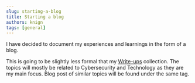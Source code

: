 ```yaml
---
slug: starting-a-blog
title: Starting a blog
authors: knign
tags: [general]
---
```


I have decided to document my experiences and learnings in the form of a blog.

<!-- truncate -->

This is going to be slightly less formal that my [Write-ups](https://kunalwalavalkarwrite-ups.vercel.app/) collection.
The topics will mostly be related to Cybersecurity and Technology as they are my main focus. Blog post of similar topics will be found under the same tag.
